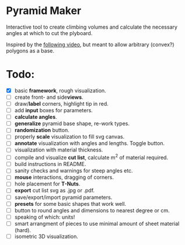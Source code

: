 # Pyramid Maker

Interactive tool to create climbing volumes and calculate the necessary angles at which to cut the plyboard.

Inspired by the [following video](https://www.youtube.com/watch?v=Lp2mkK2qPTc), but meant to allow arbitrary (convex?) polygons as a base.

# Todo:

- [x] basic **framework**, rough visualization.
- [ ] create front- and side**views**.
- [ ] draw/**label** corners, highlight tip in red.
- [ ] add **input** boxes for parameters.
- [ ] **calculate angles**.
- [ ] **generalize** pyramid base shape, re-work types.
- [ ] **randomization** button.
- [ ] properly **scale** visualization to fill svg canvas.
- [ ] **annotate** visualization with angles and lengths. Toggle button.
- [ ] visualization with material thickness.
- [ ] compile and visualize **cut list**, calculate m<sup>2</sup> of material required.
- [ ] build instructions in README.
- [ ] sanity checks and warnings for steep angles etc.
- [ ] **mouse** interactions, dragging of corners.
- [ ] hole placement for **T-Nuts**.
- [ ] **export** cut list svg as .jpg or .pdf.
- [ ] save/export/import pyramid parameters.
- [ ] **presets** for some basic shapes that work well.
- [ ] button to round angles and dimensions to nearest degree or cm.
- [ ] speaking of which: units!
- [ ] smart arrangment of pieces to use minimal amount of sheet material (hard).
- [ ] isometric 3D visualization.
